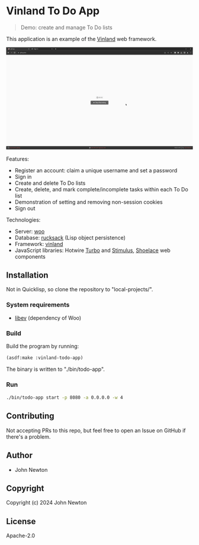 # Vinland To Do App

> Demo: create and manage To Do lists

This application is an example of the [Vinland](https://github.com/lisplizards/vinland) web framework.

![App demo](demo.gif)

Features:
* Register an account: claim a unique username and set a password
* Sign in
* Create and delete To Do lists
* Create, delete, and mark complete/incomplete tasks within each To Do list
* Demonstration of setting and removing non-session cookies
* Sign out

Technologies:
* Server: [woo](https://github.com/fukamachi/woo)
* Database: [rucksack](https://gitlab.common-lisp.net/rucksack/rucksack) (Lisp object persistence)
* Framework: [vinland](https://github.com/lisplizards/vinland)
* JavaScript libraries: Hotwire [Turbo](https://github.com/hotwired/turbo) and [Stimulus](https://github.com/hotwired/stimulus), [Shoelace](https://shoelace.style/) web components

## Installation

Not in Quicklisp, so clone the repository to "local-projects/".

### System requirements

* [libev](http://software.schmorp.de/pkg/libev.html) (dependency of Woo)

### Build

Build the program by running:

```lisp
(asdf:make :vinland-todo-app)
```

The binary is written to "./bin/todo-app".

### Run

```sh
./bin/todo-app start -p 8080 -a 0.0.0.0 -w 4
```

## Contributing

Not accepting PRs to this repo, but feel free to open an Issue on GitHub if there's a problem.

## Author

* John Newton

## Copyright

Copyright (c) 2024 John Newton

## License

Apache-2.0
